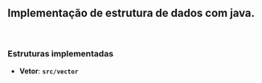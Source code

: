 ## Implementação de estrutura de dados com java.

<br>

### Estruturas implementadas

- **Vetor**: <strong>`src/vector`</strong>
